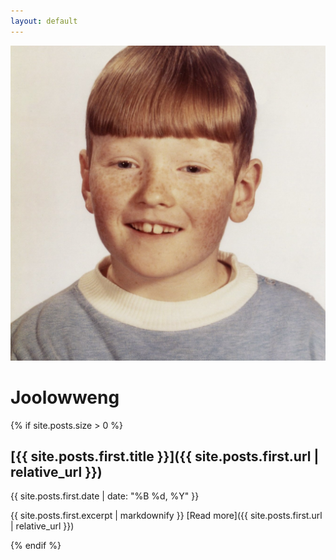 ```yaml
---
layout: default
---
```


![avatar](assets/images/avatar.jpeg)

# Joolowweng

{% if site.posts.size > 0 %}

## [{{ site.posts.first.title }}]({{ site.posts.first.url | relative_url }})

{{ site.posts.first.date | date: "%B %d, %Y" }}

{{ site.posts.first.excerpt | markdownify }}
[Read more]({{ site.posts.first.url | relative_url }})

{% endif %}
